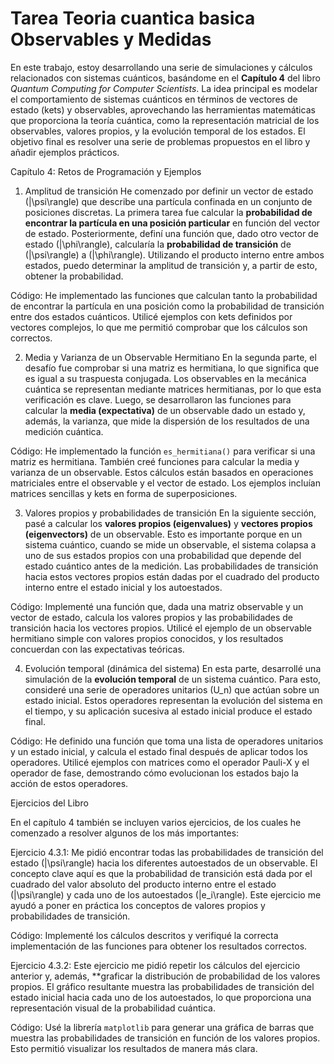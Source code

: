 # Tarea Teoria cuantica basica Observables y Medidas

En este trabajo, estoy desarrollando una serie de simulaciones y cálculos relacionados con sistemas cuánticos, basándome en el **Capítulo 4** del libro *Quantum Computing for Computer Scientists*. La idea principal es modelar el comportamiento de sistemas cuánticos en términos de vectores de estado (kets) y observables, aprovechando las herramientas matemáticas que proporciona la teoría cuántica, como la representación matricial de los observables, valores propios, y la evolución temporal de los estados. El objetivo final es resolver una serie de problemas propuestos en el libro y añadir ejemplos prácticos.

Capítulo 4: Retos de Programación y Ejemplos

1. Amplitud de transición
He comenzado por definir un vector de estado \(|\psi\rangle\) que describe una partícula confinada en un conjunto de posiciones discretas. La primera tarea fue calcular la **probabilidad de encontrar la partícula en una posición particular** en función del vector de estado. Posteriormente, definí una función que, dado otro vector de estado \(|\phi\rangle\), calcularía la **probabilidad de transición** de \(|\psi\rangle\) a \(|\phi\rangle\). Utilizando el producto interno entre ambos estados, puedo determinar la amplitud de transición y, a partir de esto, obtener la probabilidad.

Código: He implementado las funciones que calculan tanto la probabilidad de encontrar la partícula en una posición como la probabilidad de transición entre dos estados cuánticos. Utilicé ejemplos con kets definidos por vectores complejos, lo que me permitió comprobar que los cálculos son correctos.

2. Media y Varianza de un Observable Hermitiano
En la segunda parte, el desafío fue comprobar si una matriz es hermitiana, lo que significa que es igual a su traspuesta conjugada. Los observables en la mecánica cuántica se representan mediante matrices hermitianas, por lo que esta verificación es clave. Luego, se desarrollaron las funciones para calcular la **media (expectativa)** de un observable dado un estado y, además, la varianza, que mide la dispersión de los resultados de una medición cuántica.

Código: He implementado la función `es_hermitiana()` para verificar si una matriz es hermitiana. También creé funciones para calcular la media y varianza de un observable. Estos cálculos están basados en operaciones matriciales entre el observable y el vector de estado. Los ejemplos incluían matrices sencillas y kets en forma de superposiciones.

3. Valores propios y probabilidades de transición
En la siguiente sección, pasé a calcular los **valores propios (eigenvalues)** y **vectores propios (eigenvectors)** de un observable. Esto es importante porque en un sistema cuántico, cuando se mide un observable, el sistema colapsa a uno de sus estados propios con una probabilidad que depende del estado cuántico antes de la medición. Las probabilidades de transición hacia estos vectores propios están dadas por el cuadrado del producto interno entre el estado inicial y los autoestados.

Código: Implementé una función que, dada una matriz observable y un vector de estado, calcula los valores propios y las probabilidades de transición hacia los vectores propios. Utilicé el ejemplo de un observable hermitiano simple con valores propios conocidos, y los resultados concuerdan con las expectativas teóricas.

4. Evolución temporal (dinámica del sistema)
En esta parte, desarrollé una simulación de la **evolución temporal** de un sistema cuántico. Para esto, consideré una serie de operadores unitarios \(U_n\) que actúan sobre un estado inicial. Estos operadores representan la evolución del sistema en el tiempo, y su aplicación sucesiva al estado inicial produce el estado final.

Código: He definido una función que toma una lista de operadores unitarios y un estado inicial, y calcula el estado final después de aplicar todos los operadores. Utilicé ejemplos con matrices como el operador Pauli-X y el operador de fase, demostrando cómo evolucionan los estados bajo la acción de estos operadores.

Ejercicios del Libro

En el capítulo 4 también se incluyen varios ejercicios, de los cuales he comenzado a resolver algunos de los más importantes:

Ejercicio 4.3.1: Me pidió encontrar todas las probabilidades de transición del estado \(|\psi\rangle\) hacia los diferentes autoestados de un observable. El concepto clave aquí es que la probabilidad de transición está dada por el cuadrado del valor absoluto del producto interno entre el estado \(|\psi\rangle\) y cada uno de los autoestados \(|e_i\rangle\). Este ejercicio me ayudó a poner en práctica los conceptos de valores propios y probabilidades de transición.

Código: Implementé los cálculos descritos y verifiqué la correcta implementación de las funciones para obtener los resultados correctos.

Ejercicio 4.3.2: Este ejercicio me pidió repetir los cálculos del ejercicio anterior y, además, **graficar la distribución de probabilidad de los valores propios. El gráfico resultante muestra las probabilidades de transición del estado inicial hacia cada uno de los autoestados, lo que proporciona una representación visual de la probabilidad cuántica.

Código: Usé la librería `matplotlib` para generar una gráfica de barras que muestra las probabilidades de transición en función de los valores propios. Esto permitió visualizar los resultados de manera más clara.
